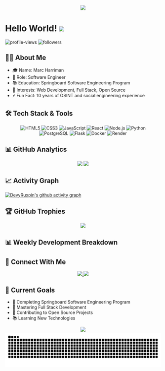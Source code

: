 <div align="center">
  <img src="https://readme-typing-svg.herokuapp.com/?lines=Welcome+to+my+GitHub!;I'm+DevyRuxpin;Full+Stack+Developer&center=true&width=380&height=50">
</div>

# Hello World! <img src="https://raw.githubusercontent.com/MartinHeinz/MartinHeinz/master/wave.gif" width="30px">

<p align="left">
  <img src="https://komarev.com/ghpvc/?username=DevyRuxpin&label=Profile%20views&color=0e75b6&style=flat" alt="profile-views">
  <img src="https://img.shields.io/github/followers/DevyRuxpin?label=Followers&style=social" alt="followers">
</p>


## 👨‍💻 About Me
- 🎓 Name: Marc Harriman
- 💼 Role: Software Engineer
- 📚 Education: Springboard Software Engineering Program
- 🌟 Interests: Web Development, Full Stack, Open Source
- ⚡ Fun Fact: 10 years of OSINT and social engineering experience


## 🛠️ Tech Stack & Tools
<p align="center">
  <img alt="HTML5" src="https://img.shields.io/badge/HTML5-E34F26?style=for-the-badge&logo=html5&logoColor=white"/>
  <img alt="CSS3" src="https://img.shields.io/badge/CSS3-1572B6?style=for-the-badge&logo=css3&logoColor=white"/>
  <img alt="JavaScript" src="https://img.shields.io/badge/JavaScript-F7DF1E?style=for-the-badge&logo=javascript&logoColor=black"/>
  <img alt="React" src="https://img.shields.io/badge/React-20232A?style=for-the-badge&logo=react&logoColor=61DAFB"/>
  <img alt="Node.js" src="https://img.shields.io/badge/Node.js-43853D?style=for-the-badge&logo=node.js&logoColor=white"/>
  <img alt="Python" src="https://img.shields.io/badge/Python-14354C?style=for-the-badge&logo=python&logoColor=white"/>
  <img alt="PostgreSQL" src="https://img.shields.io/badge/PostgreSQL-316192?style=for-the-badge&logo=postgresql&logoColor=white"/>
  <img alt="Flask" src="https://img.shields.io/badge/Flask-000000?style=for-the-badge&logo=flask&logoColor=white"/>
  <img alt="Docker" src="https://img.shields.io/badge/Docker-2496ED?style=for-the-badge&logo=docker&logoColor=white"/>
  <img alt="Render" src="https://img.shields.io/badge/Render-46E3B7?style=for-the-badge&logo=render&logoColor=white"/>
</p>


## 📊 GitHub Analytics
<p align="center">
  <img height="180em" src="https://github-readme-stats.vercel.app/api?username=DevyRuxpin&show_icons=true&theme=tokyonight&include_all_commits=true&count_private=true"/>
  <img height="180em" src="https://github-readme-stats.vercel.app/api/top-langs/?username=DevyRuxpin&layout=compact&langs_count=8&theme=tokyonight"/>
</p>


## 📈 Activity Graph
[![DevyRuxpin's github activity graph](https://github-readme-activity-graph.vercel.app/graph?username=DevyRuxpin&theme=tokyo-night)](https://github.com/ashutosh00710/github-readme-activity-graph)


## 🏆 GitHub Trophies
<p align="center">
  <img src="https://github-profile-trophy.vercel.app/?username=DevyRuxpin&theme=tokyonight&row=1&column=6"/>
</p>


## 📊 Weekly Development Breakdown
<!--START_SECTION:waka-->
<!--END_SECTION:waka-->


## 🤝 Connect With Me
<p align="center">
  <a href="https://www.linkedin.com/in/marc-harriman-ba6531302/">
    <img src="https://img.shields.io/badge/-LinkedIn-0077B5?style=for-the-badge&logo=Linkedin&logoColor=white"/>
  </a>
  <a href="mailto:your.email@example.com">
    <img src="https://img.shields.io/badge/-Email-D14836?style=for-the-badge&logo=Gmail&logoColor=white"/>
  </a>
</p>

## 🎯 Current Goals
- 🔭 Completing Springboard Software Engineering Program
- 🌱 Mastering Full Stack Development
- 👯 Contributing to Open Source Projects
- 📚 Learning New Technologies

<div align="center">
  <img src="https://quotes-github-readme.vercel.app/api?type=horizontal&theme=tokyonight"/>
</div>

<picture>
  <source media="(prefers-color-scheme: dark)" srcset="https://raw.githubusercontent.com/DevyRuxpin/DevyRuxpin/output/github-contribution-grid-snake-dark.svg">
  <source media="(prefers-color-scheme: light)" srcset="https://raw.githubusercontent.com/DevyRuxpin/DevyRuxpin/output/github-contribution-grid-snake.svg">
  <img alt="github contribution grid snake animation" src="https://raw.githubusercontent.com/DevyRuxpin/DevyRuxpin/output/github-contribution-grid-snake.svg">
</picture>












